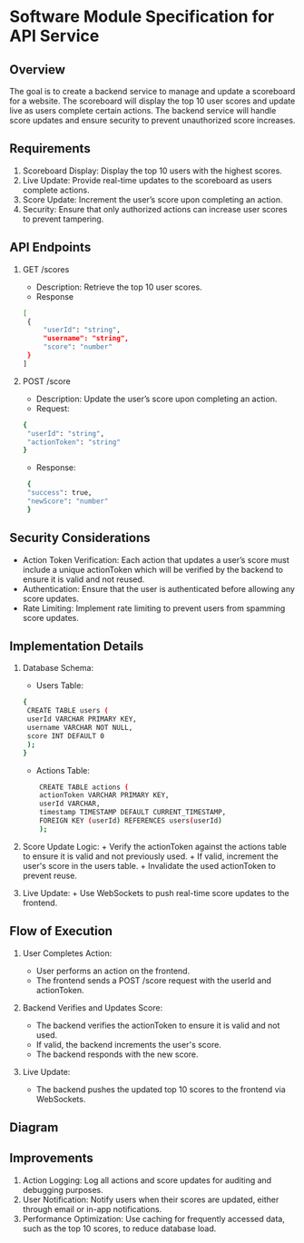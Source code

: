 # Software Module Specification for API Service

## Overview

The goal is to create a backend service to manage and update a scoreboard for a website. The scoreboard will display the top 10 user scores and update live as users complete certain actions. The backend service will handle score updates and ensure security to prevent unauthorized score increases.

## Requirements

1. Scoreboard Display: Display the top 10 users with the highest scores.
2. Live Update: Provide real-time updates to the scoreboard as users complete actions.
3. Score Update: Increment the user’s score upon completing an action.
4. Security: Ensure that only authorized actions can increase user scores to prevent tampering.

## API Endpoints

1. GET /scores

   - Description: Retrieve the top 10 user scores.
   - Response

   ```bash
   [
    {
        "userId": "string",
        "username": "string",
        "score": "number"
    }
   ]
   ```

2. POST /score
   - Description: Update the user’s score upon completing an action.
   - Request:
   ```bash
   {
    "userId": "string",
    "actionToken": "string"
   }
   ```
   - Response:
   ```bash
    {
    "success": true,
    "newScore": "number"
    }
   ```

## Security Considerations

- Action Token Verification: Each action that updates a user’s score must include a unique actionToken which will be verified by the backend to ensure it is valid and not reused.
- Authentication: Ensure that the user is authenticated before allowing any score updates.
- Rate Limiting: Implement rate limiting to prevent users from spamming score updates.

## Implementation Details

1.  Database Schema:

    - Users Table:

    ```bash
    {
     CREATE TABLE users (
     userId VARCHAR PRIMARY KEY,
     username VARCHAR NOT NULL,
     score INT DEFAULT 0
     );
    }
    ```

    - Actions Table:

    ```bash
        CREATE TABLE actions (
        actionToken VARCHAR PRIMARY KEY,
        userId VARCHAR,
        timestamp TIMESTAMP DEFAULT CURRENT_TIMESTAMP,
        FOREIGN KEY (userId) REFERENCES users(userId)
        );
    ```

2.  Score Update Logic: + Verify the actionToken against the actions table to ensure it is valid and not previously used. + If valid, increment the user's score in the users table. + Invalidate the used actionToken to prevent reuse.

3.  Live Update: + Use WebSockets to push real-time score updates to the frontend.

## Flow of Execution

1. User Completes Action:

   - User performs an action on the frontend.
   - The frontend sends a POST /score request with the userId and actionToken.

2. Backend Verifies and Updates Score:

   - The backend verifies the actionToken to ensure it is valid and not used.
   - If valid, the backend increments the user's score.
   - The backend responds with the new score.

3. Live Update:
   - The backend pushes the updated top 10 scores to the frontend via WebSockets.

## Diagram

## Improvements

1. Action Logging: Log all actions and score updates for auditing and debugging purposes.
2. User Notification: Notify users when their scores are updated, either through email or in-app notifications.
3. Performance Optimization: Use caching for frequently accessed data, such as the top 10 scores, to reduce database load.

